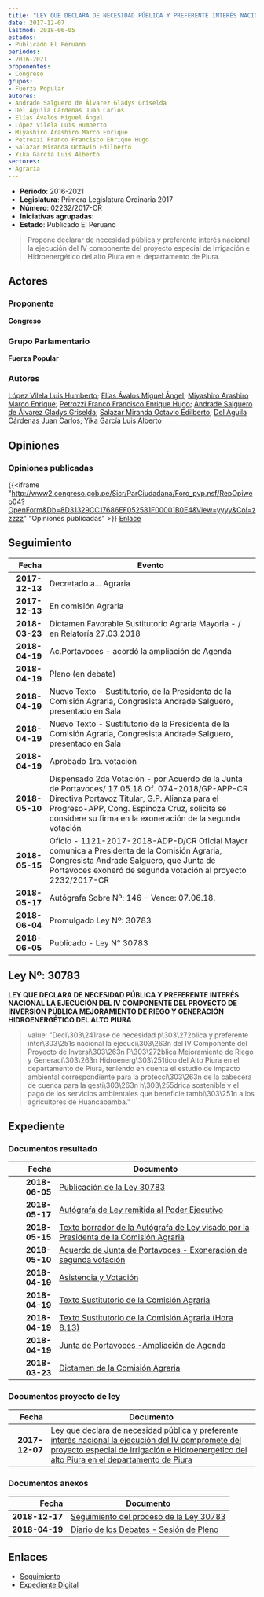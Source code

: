 ```yaml
---
title: "LEY QUE DECLARA DE NECESIDAD PÚBLICA Y PREFERENTE INTERÉS NACIONAL LA EJECUCIÓN DEL IV COMPONENTE DEL PROYECTO ESPECIAL DE IRRIGACIÓN E HIDROENERGÉTICO DEL ALTO PIURA EN EL DEPARTAMENTO DE PIURA"
date: 2017-12-07
lastmod: 2018-06-05
estados:
- Publicado El Peruano
periodos:
- 2016-2021
proponentes:
- Congreso
grupos:
- Fuerza Popular
autores:
- Andrade Salguero de Álvarez Gladys Griselda
- Del Águila Cárdenas Juan Carlos
- Elías Ávalos Miguel Ángel
- López Vilela Luis Humberto
- Miyashiro Arashiro Marco Enrique
- Petrozzi Franco Francisco Enrique Hugo
- Salazar Miranda Octavio Edilberto
- Yika García Luis Alberto
sectores:
- Agraria
---
```

- **Periodo**: 2016-2021
- **Legislatura**: Primera Legislatura Ordinaria 2017
- **Número**: 02232/2017-CR
- **Iniciativas agrupadas**: 
- **Estado**: Publicado El Peruano

> Propone declarar de necesidad pública y preferente interés nacional la ejecución del IV componente del proyecto especial de Irrigación e Hidroenergético del alto Piura en el departamento de Piura.


## Actores

### Proponente

**Congreso**

### Grupo Parlamentario

**Fuerza Popular**

### Autores

[López Vilela Luis Humberto](mailto:mailto:llopezv@congreso.gob.pe); [Elías Ávalos Miguel Ángel](mailto:mailto:melias@congreso.gob.pe); [Miyashiro Arashiro Marco Enrique](mailto:mailto:mmiyashiro@congreso.gob.pe); [Petrozzi Franco Francisco Enrique Hugo](mailto:mailto:fpetrozzi@congreso.gob.pe); [Andrade Salguero de Álvarez Gladys Griselda](mailto:mailto:gandrade@congreso.gob.pe); [Salazar Miranda Octavio Edilberto](mailto:mailto:osalazar@congreso.gob.pe); [Del Águila Cárdenas Juan Carlos](mailto:mailto:jdelaguila@congreso.gob.pe); [Yika García Luis Alberto](mailto:mailto:lyika@congreso.gob.pe)

## Opiniones

### Opiniones publicadas

{{<iframe "http://www2.congreso.gob.pe/Sicr/ParCiudadana/Foro_pvp.nsf/RepOpiweb04?OpenForm&Db=8D31329CC17686EF052581F00001B0E4&View=yyyy&Col=zzzzz" "Opiniones publicadas" >}}
[Enlace](http://www2.congreso.gob.pe/Sicr/ParCiudadana/Foro_pvp.nsf/RepOpiweb04?OpenForm&Db=8D31329CC17686EF052581F00001B0E4&View=yyyy&Col=zzzzz)


## Seguimiento

| Fecha | Evento |
|------:|--------|
| **2017-12-13** | Decretado a... Agraria |
| **2017-12-13** | En comisión Agraria |
| **2018-03-23** | Dictamen Favorable Sustitutorio Agraria Mayoria - / en Relatoría 27.03.2018 |
| **2018-04-19** | Ac.Portavoces - acordó la ampliación de Agenda |
| **2018-04-19** | Pleno (en debate) |
| **2018-04-19** | Nuevo Texto - Sustitutorio, de la Presidenta de la Comisión Agraria, Congresista Andrade Salguero, presentado en Sala |
| **2018-04-19** | Nuevo Texto - Sustitutorio de la Presidenta de la Comisión Agraria, Congresista Andrade Salguero, presentado en Sala |
| **2018-04-19** | Aprobado 1ra. votación |
| **2018-05-10** | Dispensado 2da Votación - por Acuerdo de la Junta de Portavoces/ 17.05.18 Of. 074-2018/GP-APP-CR Directiva Portavoz Titular, G.P. Alianza para el Progreso-APP, Cong. Espinoza Cruz, solicita se considere su firma en la exoneración de la segunda votación |
| **2018-05-15** | Oficio - 1121-2017-2018-ADP-D/CR Oficial Mayor comunica a Presidenta de la Comisión Agraria, Congresista Andrade Salguero, que Junta de Portavoces exoneró de segunda votación al proyecto 2232/2017-CR |
| **2018-05-17** | Autógrafa Sobre Nº: 146 - Vence: 07.06.18. |
| **2018-06-04** | Promulgado Ley Nº: 30783 |
| **2018-06-05** | Publicado - Ley N° 30783 |

## Ley Nº: 30783

**LEY QUE DECLARA DE NECESIDAD PÚBLICA Y PREFERENTE INTERÉS NACIONAL LA EJECUCIÓN DEL IV COMPONENTE DEL PROYECTO DE INVERSIÓN PÚBLICA MEJORAMIENTO DE RIEGO Y GENERACIÓN HIDROENERGÉTICO DEL ALTO PIURA**

> value: "Decl\303\241rase de necesidad p\303\272blica y preferente inter\303\251s nacional la ejecuci\303\263n del IV Componente del Proyecto de Inversi\303\263n P\303\272blica Mejoramiento de Riego y Generaci\303\263n Hidroenerg\303\251tico del Alto Piura en el departamento de Piura, teniendo en cuenta el estudio de impacto ambiental correspondiente para la protecci\303\263n de la cabecera de cuenca para la gesti\303\263n h\303\255drica sostenible y el pago de los servicios ambientales que beneficie tambi\303\251n a los agricultores de Huancabamba."


## Expediente

### Documentos resultado

| Fecha | Documento |
|------:|-----------|
| **2018-06-05** | [Publicación de la Ley 30783](http://www.leyes.congreso.gob.pe/Documentos/2016_2021/ADLP/Normas_Legales/30783-LEY.pdf) |
| **2018-05-17** | [Autógrafa de Ley remitida al Poder Ejecutivo](http://www.leyes.congreso.gob.pe/Documentos/2016_2021/ADLP/Texto_Aprobado/AU0223220180517.pdf) |
| **2018-05-15** | [Texto borrador de la Autógrafa de Ley visado por la Presidenta de la Comisión Agraria](http://www.leyes.congreso.gob.pe/Documentos/2016_2021/Texto_Borrador_de_Autografa/BAU0223220180515.pdf) |
| **2018-05-10** | [Acuerdo de Junta de Portavoces - Exoneración de segunda votación](http://www.leyes.congreso.gob.pe/Documentos/2016_2021/Asistencia_y_Votacion/Proyectos_de_Ley/Exoneracion_de_Segunda_Votacion/ESV0223220180510.pdf) |
| **2018-04-19** | [Asistencia y Votación](http://www.leyes.congreso.gob.pe/Documentos/2016_2021/Asistencia_y_Votacion/Proyectos_de_Ley/AV0223220180419.pdf) |
| **2018-04-19** | [Texto Sustitutorio de la Comisión Agraria](http://www.leyes.congreso.gob.pe/Documentos/2016_2021/Texto_Sustitutorio/Proyectos_de_Ley/TS0223220180419.PDF) |
| **2018-04-19** | [Texto Sustitutorio de la Comisión Agraria (Hora 8.13)](http://www.leyes.congreso.gob.pe/Documentos/2016_2021/Texto_Sustitutorio/Proyectos_de_Ley/TS0223220180419..pdf) |
| **2018-04-19** | [Junta de Portavoces -Ampliación de Agenda](http://www.leyes.congreso.gob.pe/Documentos/2016_2021/Acuerdos/Junta_Portavoces/AJP0223220180419.pdf) |
| **2018-03-23** | [Dictamen de la Comisión Agraria](http://www.leyes.congreso.gob.pe/Documentos/2016_2021/Dictamenes/Proyectos_de_Ley/02232DC01MAY20180323.pdf) |

### Documentos proyecto de ley

| Fecha | Documento |
|------:|-----------|
| **2017-12-07** | [Ley que declara de necesidad pública y preferente interés nacional la ejecución del IV compromete del proyecto especial de irrigación e Hidroenergético del alto Piura en el departamento de Piura](http://www.leyes.congreso.gob.pe/Documentos/2016_2021/Proyectos_de_Ley_y_de_Resoluciones_Legislativas/PL0223220171207.pdf) |

### Documentos anexos

| Fecha | Documento |
|------:|-----------|
| **2018-12-17** | [Seguimiento del proceso de la Ley 30783](http://www.leyes.congreso.gob.pe/Documentos/2016_2021/Seguimiento_de_Proyectos_de_Ley/02232PL20181217.pdf) |
| **2018-04-19** | [Diario de los Debates - Sesión de Pleno](http://www.leyes.congreso.gob.pe/Documentos/2016_2021/ADLP/Diario_Debates/30783-TDD.pdf) |

## Enlaces

- [Seguimiento](http://www2.congreso.gob.pe/Sicr/TraDocEstProc/CLProLey2016.nsf/f7fff46988ca05b1052578e100829cc7/25a98209a3f40994052581f000006cf2?OpenDocument)
- [Expediente Digital](http://www2.congreso.gob.pe/Sicr/TraDocEstProc/Expvirt_2011.nsf/visbusqptramdoc1621/02232?opendocument)

